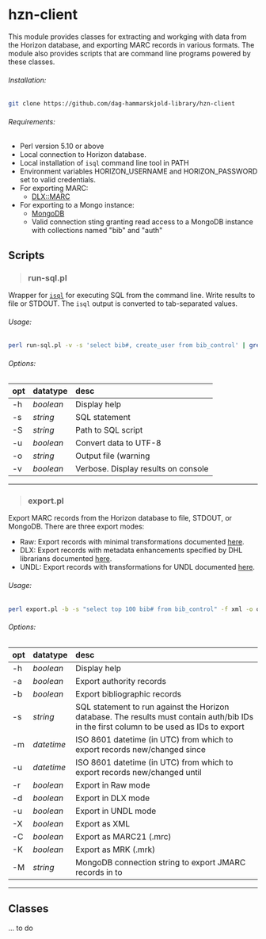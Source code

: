 
# hzn-client

This module provides classes for extracting and workging with data from the Horizon database, and exporting MARC records in various formats. The module also provides scripts that are command line programs powered by these classes.

###### Installation:

```bash
git clone https://github.com/dag-hammarskjold-library/hzn-client
````

###### Requirements:

* Perl version 5.10 or above
* Local connection to Horizon database.
* Local installation of ```isql``` command line tool in PATH
* Environment variables HORIZON_USERNAME and HORIZON_PASSWORD set to valid credentials.
* For exporting MARC:
  * [DLX::MARC]()
* For exporting to a Mongo instance:
  * [MongoDB](https://metacpan.org/pod/MongoDB)
  * Valid connection sting granting read access to a MongoDB instance with collections named "bib" and "auth"
 


## Scripts

> ### run-sql.pl

Wrapper for [`isql`](http://infocenter.sybase.com/help/index.jsp?topic=/com.sybase.infocenter.dc35456.1570/html/ocspsunx/X33477.htm) for executing SQL from the command line. Write results to file or STDOUT. The `isql` output is converted to tab-separated values.  

###### Usage:

```bash
perl run-sql.pl -v -s 'select bib#, create_user from bib_control' | grep 'jbcat' 
```

###### Options:

| opt | datatype | desc |
|-----|----------|:-----|
| -h  | *boolean* | Display help
| -s | *string* | SQL statement
| -S | *string* | Path to SQL script
| -u | *boolean* | Convert data to UTF-8
| -o | *string* | Output file (warning| existing file will be overwrittern)
| -v | *boolean* | Verbose. Display results on console

___

> ### export.pl

Export MARC records from the Horizon database to file, STDOUT, or MongoDB. There are three export modes:
* Raw: Export records with minimal transformations documented [here](). 
* DLX: Export records with metadata enhancements specified by DHL librarians documented [here]().
* UNDL: Export records with transformations for UNDL documented [here]().

###### Usage:

```bash
perl export.pl -b -s "select top 100 bib# from bib_control" -f xml -o output.xml
```

###### Options:

| opt | datatype | desc |
|-----|----------|:-----|
| -h | *boolean* | Display help
| -a | *boolean* | Export authority records
| -b | *boolean* | Export bibliographic records
| -s | *string* | SQL statement to run against the Horizon database. The results must contain auth/bib IDs in the first column to be used as IDs to export
| -m | *datetime* | ISO 8601 datetime (in UTC) from which to export records new/changed since
| -u | *datetime* | ISO 8601 datetime (in UTC) from which to export records new/changed until
| -r | *boolean* | Export in Raw mode
| -d | *boolean* | Export in DLX mode
| -u | *boolean* | Export in UNDL mode
| -X | *boolean* | Export as XML
| -C | *boolean* | Export as MARC21 (.mrc)
| -K | *boolean* | Export as MRK (.mrk)
| -M | *string* | MongoDB connection string to export JMARC records in to

___

## Classes

... to do
